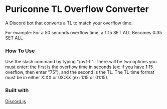 # Puriconne TL Overflow Converter

A Discord bot that converts a TL to match your overflow time. 

For example: For a 50 seconds overflow time, a
1:15 SET ALL 
    Becomes
0:35 SET ALL


### How To Use

Use the slash command by typing "/ovf-tl". There will be two options you must enter: the first is the overflow time in seconds (ex: if you have 1:15 overflow, then enter "75"), and the second is the TL. The TL time format must be in either X:XX or 0X:XX 
(ex: 1:15 or 01:15).

### Built with

[Discord.js](https://discord.js.org/#/)

